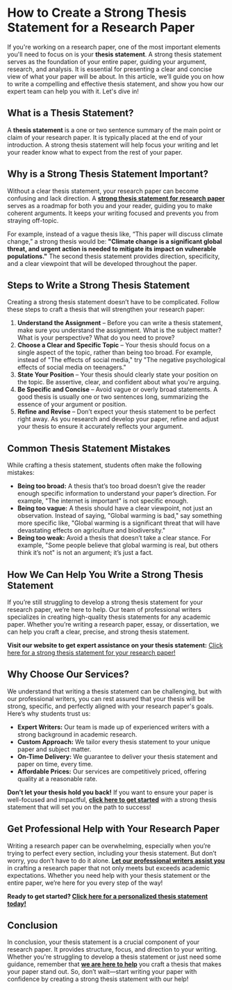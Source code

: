# How to Create a Strong Thesis Statement for a Research Paper

If you're working on a research paper, one of the most important elements you'll need to focus on is your **thesis statement**. A strong thesis statement serves as the foundation of your entire paper, guiding your argument, research, and analysis. It is essential for presenting a clear and concise view of what your paper will be about. In this article, we’ll guide you on how to write a compelling and effective thesis statement, and show you how our expert team can help you with it. Let's dive in!

## What is a Thesis Statement?

A **thesis statement** is a one or two sentence summary of the main point or claim of your research paper. It is typically placed at the end of your introduction. A strong thesis statement will help focus your writing and let your reader know what to expect from the rest of your paper.

## Why is a Strong Thesis Statement Important?

Without a clear thesis statement, your research paper can become confusing and lack direction. A [**strong thesis statement for research paper**](https://tinyurl.com/topessay?keyword=strong+thesis+statement+for+research+paper) serves as a roadmap for both you and your reader, guiding you to make coherent arguments. It keeps your writing focused and prevents you from straying off-topic.

For example, instead of a vague thesis like, “This paper will discuss climate change,” a strong thesis would be: **"Climate change is a significant global threat, and urgent action is needed to mitigate its impact on vulnerable populations."** The second thesis statement provides direction, specificity, and a clear viewpoint that will be developed throughout the paper.

## Steps to Write a Strong Thesis Statement

Creating a strong thesis statement doesn’t have to be complicated. Follow these steps to craft a thesis that will strengthen your research paper:

1. **Understand the Assignment** – Before you can write a thesis statement, make sure you understand the assignment. What is the subject matter? What is your perspective? What do you need to prove?
2. **Choose a Clear and Specific Topic** – Your thesis should focus on a single aspect of the topic, rather than being too broad. For example, instead of "The effects of social media," try "The negative psychological effects of social media on teenagers."
3. **State Your Position** – Your thesis should clearly state your position on the topic. Be assertive, clear, and confident about what you're arguing.
4. **Be Specific and Concise** – Avoid vague or overly broad statements. A good thesis is usually one or two sentences long, summarizing the essence of your argument or position.
5. **Refine and Revise** – Don’t expect your thesis statement to be perfect right away. As you research and develop your paper, refine and adjust your thesis to ensure it accurately reflects your argument.

## Common Thesis Statement Mistakes

While crafting a thesis statement, students often make the following mistakes:

- **Being too broad:** A thesis that’s too broad doesn’t give the reader enough specific information to understand your paper’s direction. For example, "The internet is important" is not specific enough.
- **Being too vague:** A thesis should have a clear viewpoint, not just an observation. Instead of saying, "Global warming is bad," say something more specific like, "Global warming is a significant threat that will have devastating effects on agriculture and biodiversity."
- **Being too weak:** Avoid a thesis that doesn’t take a clear stance. For example, "Some people believe that global warming is real, but others think it’s not" is not an argument; it’s just a fact.

## How We Can Help You Write a Strong Thesis Statement

If you’re still struggling to develop a strong thesis statement for your research paper, we’re here to help. Our team of professional writers specializes in creating high-quality thesis statements for any academic paper. Whether you’re writing a research paper, essay, or dissertation, we can help you craft a clear, precise, and strong thesis statement.

**Visit our website to get expert assistance on your thesis statement:** [Click here for a strong thesis statement for your research paper!](https://tinyurl.com/topessay?keyword=strong+thesis+statement+for+research+paper)

## Why Choose Our Services?

We understand that writing a thesis statement can be challenging, but with our professional writers, you can rest assured that your thesis will be strong, specific, and perfectly aligned with your research paper's goals. Here’s why students trust us:

- **Expert Writers:** Our team is made up of experienced writers with a strong background in academic research.
- **Custom Approach:** We tailor every thesis statement to your unique paper and subject matter.
- **On-Time Delivery:** We guarantee to deliver your thesis statement and paper on time, every time.
- **Affordable Prices:** Our services are competitively priced, offering quality at a reasonable rate.

**Don’t let your thesis hold you back!** If you want to ensure your paper is well-focused and impactful, [**click here to get started**](https://tinyurl.com/topessay?keyword=strong+thesis+statement+for+research+paper) with a strong thesis statement that will set you on the path to success!

## Get Professional Help with Your Research Paper

Writing a research paper can be overwhelming, especially when you’re trying to perfect every section, including your thesis statement. But don’t worry, you don’t have to do it alone. [**Let our professional writers assist you**](https://tinyurl.com/topessay?keyword=strong+thesis+statement+for+research+paper) in crafting a research paper that not only meets but exceeds academic expectations. Whether you need help with your thesis statement or the entire paper, we’re here for you every step of the way!

**Ready to get started? [Click here for a personalized thesis statement today!](https://tinyurl.com/topessay?keyword=strong+thesis+statement+for+research+paper)**

## Conclusion

In conclusion, your thesis statement is a crucial component of your research paper. It provides structure, focus, and direction to your writing. Whether you're struggling to develop a thesis statement or just need some guidance, remember that [**we are here to help**](https://tinyurl.com/topessay?keyword=strong+thesis+statement+for+research+paper) you craft a thesis that makes your paper stand out. So, don’t wait—start writing your paper with confidence by creating a strong thesis statement with our help!
